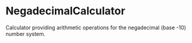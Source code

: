 NegadecimalCalculator
=====================

Calculator providing arithmetic operations for the negadecimal (base -10) number system.
